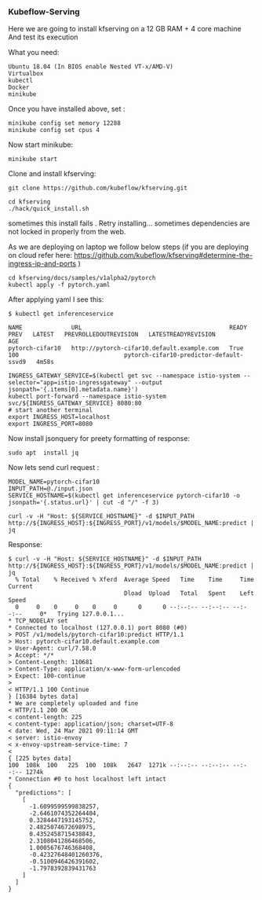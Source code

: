 ### Kubeflow-Serving

Here we are going to install kfserving on a 12 GB RAM + 4 core machine
And test its execution

What you need:
```
Ubuntu 18.04 (In BIOS enable Nested VT-x/AMD-V)
Virtualbox
kubectl
Docker
minikube
```
Once you have installed above, set :
```
minikube config set memory 12288
minikube config set cpus 4
```
Now start minikube:

```
minikube start
```

Clone and install kfserving:
```
git clone https://github.com/kubeflow/kfserving.git

cd kfserving
./hack/quick_install.sh
```

sometimes this install fails . Retry installing... sometimes dependencies are not locked in properly from the web.

As we are deploying on laptop we follow below steps (if you are deploying on cloud refer here: https://github.com/kubeflow/kfserving#determine-the-ingress-ip-and-ports   )


```
cd kfserving/docs/samples/v1alpha2/pytorch
kubectl apply -f pytorch.yaml
```

After applying yaml I see this:

```
$ kubectl get inferenceservice

NAME              URL                                          READY   PREV   LATEST   PREVROLLEDOUTREVISION   LATESTREADYREVISION                       AGE
pytorch-cifar10   http://pytorch-cifar10.default.example.com   True           100                              pytorch-cifar10-predictor-default-ssvd9   4m58s
```

```
INGRESS_GATEWAY_SERVICE=$(kubectl get svc --namespace istio-system --selector="app=istio-ingressgateway" --output jsonpath='{.items[0].metadata.name}')
kubectl port-forward --namespace istio-system svc/${INGRESS_GATEWAY_SERVICE} 8080:80
# start another terminal
export INGRESS_HOST=localhost
export INGRESS_PORT=8080
```

Now install jsonquery for preety formatting of response:
```
sudo apt  install jq
```

Now lets send curl request :

```
MODEL_NAME=pytorch-cifar10
INPUT_PATH=@./input.json
SERVICE_HOSTNAME=$(kubectl get inferenceservice pytorch-cifar10 -o jsonpath='{.status.url}' | cut -d "/" -f 3)

curl -v -H "Host: ${SERVICE_HOSTNAME}" -d $INPUT_PATH http://${INGRESS_HOST}:${INGRESS_PORT}/v1/models/$MODEL_NAME:predict | jq
```

Response:

```
$ curl -v -H "Host: ${SERVICE_HOSTNAME}" -d $INPUT_PATH http://${INGRESS_HOST}:${INGRESS_PORT}/v1/models/$MODEL_NAME:predict | jq
  % Total    % Received % Xferd  Average Speed   Time    Time     Time  Current
                                 Dload  Upload   Total   Spent    Left  Speed
  0     0    0     0    0     0      0      0 --:--:-- --:--:-- --:--:--     0*   Trying 127.0.0.1...
* TCP_NODELAY set
* Connected to localhost (127.0.0.1) port 8080 (#0)
> POST /v1/models/pytorch-cifar10:predict HTTP/1.1
> Host: pytorch-cifar10.default.example.com
> User-Agent: curl/7.58.0
> Accept: */*
> Content-Length: 110681
> Content-Type: application/x-www-form-urlencoded
> Expect: 100-continue
> 
< HTTP/1.1 100 Continue
} [16384 bytes data]
* We are completely uploaded and fine
< HTTP/1.1 200 OK
< content-length: 225
< content-type: application/json; charset=UTF-8
< date: Wed, 24 Mar 2021 09:11:14 GMT
< server: istio-envoy
< x-envoy-upstream-service-time: 7
< 
{ [225 bytes data]
100  108k  100   225  100  108k   2647  1271k --:--:-- --:--:-- --:--:-- 1274k
* Connection #0 to host localhost left intact
{
  "predictions": [
    [
      -1.6099599599838257,
      -2.6461074352264404,
      0.3284447193145752,
      2.4825074672698975,
      0.4352458715438843,
      2.3108041286468506,
      1.0005676746368408,
      -0.42327648401260376,
      -0.5100946426391602,
      -1.7978392839431763
    ]
  ]
}

```








